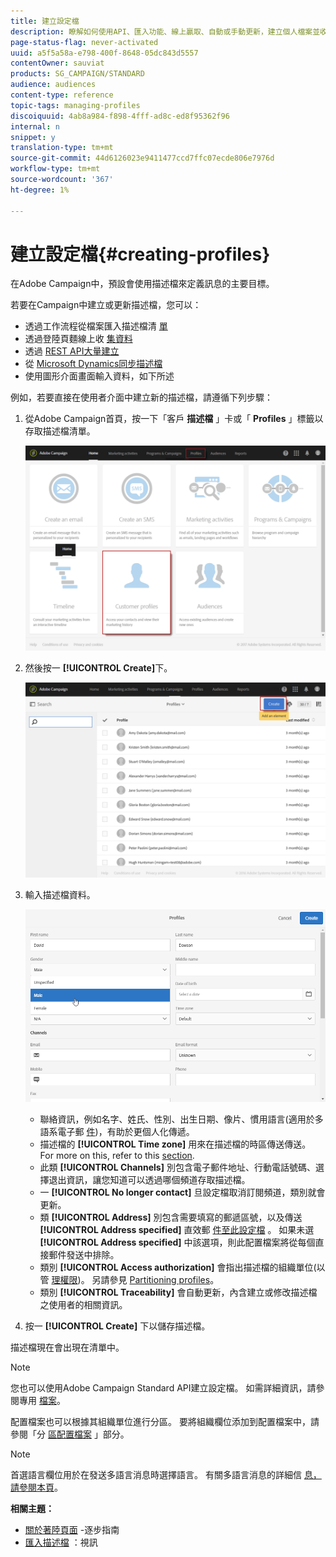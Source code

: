 ```yaml
---
title: 建立設定檔
description: 瞭解如何使用API、匯入功能、線上贏取、自動或手動更新，建立個人檔案並收集您的連絡人資料。
page-status-flag: never-activated
uuid: a5f5a58a-e798-400f-8648-05dc843d5557
contentOwner: sauviat
products: SG_CAMPAIGN/STANDARD
audience: audiences
content-type: reference
topic-tags: managing-profiles
discoiquuid: 4ab8a984-f898-4fff-ad8c-ed8f95362f96
internal: n
snippet: y
translation-type: tm+mt
source-git-commit: 44d6126023e9411477ccd7ffc07ecde806e7976d
workflow-type: tm+mt
source-wordcount: '367'
ht-degree: 1%

---
```



# 建立設定檔{#creating-profiles}

在Adobe Campaign中，預設會使用描述檔來定義訊息的主要目標。

若要在Campaign中建立或更新描述檔，您可以：

* 透過工作流程從檔案匯入描述檔清 [單](../../automating/using/creating-import-workflow-templates.md)
* 透過登陸頁麵線上收 [集資料](../../channels/using/getting-started-with-landing-pages.md)
* 透過 [REST API大量建立](../../api/using/get-started-apis.md)
* 從 [Microsoft Dynamics同步描述檔](../../integrating/using/working-with-campaign-standard-and-microsoft-dynamics-365.md)
* 使用圖形介面畫面輸入資料，如下所述

例如，若要直接在使用者介面中建立新的描述檔，請遵循下列步驟：

1. 從Adobe Campaign首頁，按一下「客戶 **描述檔** 」卡或「 **Profiles** 」標籤以存取描述檔清單。

   ![](assets/profile_creation_1.png)

1. 然後按一 **[!UICONTROL Create]**&#x200B;下。

   ![](assets/profile_creation.png)

1. 輸入描述檔資料。

   ![](assets/profile_creation1.png)

   * 聯絡資訊，例如名字、姓氏、性別、出生日期、像片、慣用語言(適用於多語系電子郵 [件](../../channels/using/creating-a-multilingual-email.md))，有助於更個人化傳遞。
   * 描述檔的 **[!UICONTROL Time zone]** 用來在描述檔的時區傳送傳送。 For more on this, refer to this [section](../../sending/using/sending-messages-at-the-recipient-s-time-zone.md).
   * 此類 **[!UICONTROL Channels]** 別包含電子郵件地址、行動電話號碼、選擇退出資訊，讓您知道可以透過哪個頻道存取描述檔。
   * 一 **[!UICONTROL No longer contact]** 旦設定檔取消訂閱頻道，類別就會更新。
   * 類 **[!UICONTROL Address]** 別包含需要填寫的郵遞區號，以及傳送 **[!UICONTROL Address specified]** 直效郵 [件至此設定檔](../../channels/using/about-direct-mail.md) 。 如果未選 **[!UICONTROL Address specified]** 中該選項，則此配置檔案將從每個直接郵件發送中排除。
   * 類別 **[!UICONTROL Access authorization]** 會指出描述檔的組織單位(以管 [理權限](../../administration/using/about-access-management.md))。 另請參見 [Partitioning profiles](../../administration/using/organizational-units.md#partitioning-profiles)。
   * 類別 **[!UICONTROL Traceability]** 會自動更新，內含建立或修改描述檔之使用者的相關資訊。

1. 按一 **[!UICONTROL Create]** 下以儲存描述檔。

描述檔現在會出現在清單中。

>[!NOTE]
>
>您也可以使用Adobe Campaign Standard API建立設定檔。 如需詳細資訊，請參閱專用 [檔案](../../api/using/creating-profiles.md)。

配置檔案也可以根據其組織單位進行分區。 要將組織欄位添加到配置檔案中，請參閱「分 [區配置檔案](../../administration/using/organizational-units.md#partitioning-profiles) 」部分。

>[!NOTE]
>
>首選語言欄位用於在發送多語言消息時選擇語言。 有關多語言消息的詳細信 [息，請參閱本頁](../../channels/using/creating-a-multilingual-email.md)。

**相關主題：**

* [關於著陸頁面](../../channels/using/getting-started-with-landing-pages.md) -逐步指南
* [匯入描述檔](https://video.tv.adobe.com/v/24993?captions=chi_hant) ：視訊
